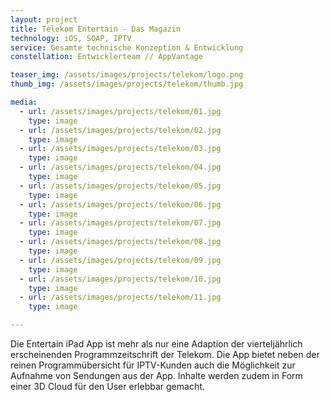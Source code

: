 ```yaml
---
layout: project
title: Telekom Entertain - Das Magazin
technology: iOS, SOAP, IPTV
service: Gesamte technische Konzeption & Entwicklung
constellation: Entwicklerteam // AppVantage

teaser_img: /assets/images/projects/telekom/logo.png
thumb_img: /assets/images/projects/telekom/thumb.jpg

media:
  - url: /assets/images/projects/telekom/01.jpg
    type: image
  - url: /assets/images/projects/telekom/02.jpg
    type: image
  - url: /assets/images/projects/telekom/03.jpg
    type: image
  - url: /assets/images/projects/telekom/04.jpg
    type: image
  - url: /assets/images/projects/telekom/05.jpg
    type: image
  - url: /assets/images/projects/telekom/06.jpg
    type: image
  - url: /assets/images/projects/telekom/07.jpg
    type: image
  - url: /assets/images/projects/telekom/08.jpg
    type: image
  - url: /assets/images/projects/telekom/09.jpg
    type: image
  - url: /assets/images/projects/telekom/10.jpg
    type: image
  - url: /assets/images/projects/telekom/11.jpg
    type: image

---
```


Die Entertain iPad App ist mehr als nur eine Adaption der vierteljährlich erscheinenden Programmzeitschrift der Telekom. Die App bietet neben der reinen Programmübersicht für IPTV-Kunden auch die Möglichkeit zur Aufnahme von Sendungen aus der App. Inhalte werden zudem in Form einer 3D Cloud für den User erlebbar gemacht.